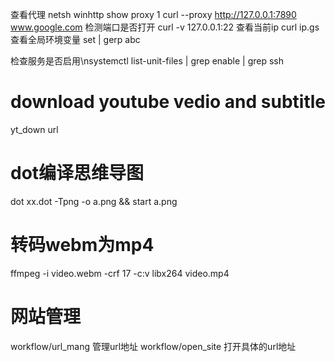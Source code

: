 查看代理
netsh winhttp show proxy 1
curl --proxy http://127.0.0.1:7890 www.google.com
检测端口是否打开
curl -v 127.0.0.1:22
查看当前ip
curl ip.gs
查看全局环境变量
set | gerp abc

检查服务是否启用\nsystemctl list-unit-files | grep enable | grep ssh

# download youtube vedio and subtitle
yt_down url

# dot编译思维导图
dot xx.dot -Tpng -o a.png && start a.png



# 转码webm为mp4
ffmpeg -i video.webm -crf 17 -c:v libx264 video.mp4

# 网站管理
workflow/url_mang 管理url地址
workflow/open_site 打开具体的url地址
